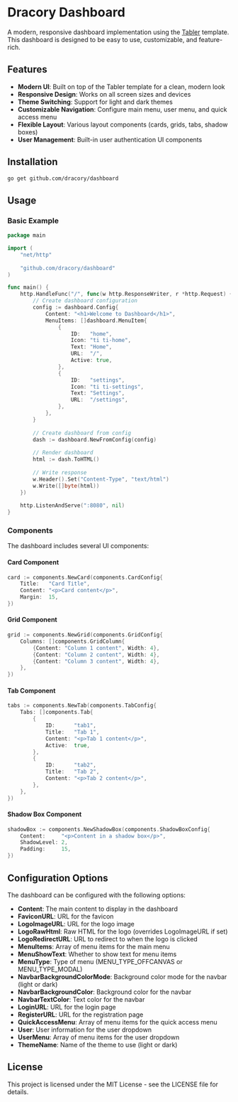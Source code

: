 # Dracory Dashboard

A modern, responsive dashboard implementation using the [Tabler](https://github.com/tabler/tabler) template. This dashboard is designed to be easy to use, customizable, and feature-rich.

## Features

- **Modern UI**: Built on top of the Tabler template for a clean, modern look
- **Responsive Design**: Works on all screen sizes and devices
- **Theme Switching**: Support for light and dark themes
- **Customizable Navigation**: Configure main menu, user menu, and quick access menu
- **Flexible Layout**: Various layout components (cards, grids, tabs, shadow boxes)
- **User Management**: Built-in user authentication UI components

## Installation

```bash
go get github.com/dracory/dashboard
```

## Usage

### Basic Example

```go
package main

import (
    "net/http"
    
    "github.com/dracory/dashboard"
)

func main() {
    http.HandleFunc("/", func(w http.ResponseWriter, r *http.Request) {
        // Create dashboard configuration
        config := dashboard.Config{
            Content: "<h1>Welcome to Dashboard</h1>",
            MenuItems: []dashboard.MenuItem{
                {
                    ID:   "home",
                    Icon: "ti ti-home",
                    Text: "Home",
                    URL:  "/",
                    Active: true,
                },
                {
                    ID:   "settings",
                    Icon: "ti ti-settings",
                    Text: "Settings",
                    URL:  "/settings",
                },
            },
        }
        
        // Create dashboard from config
        dash := dashboard.NewFromConfig(config)
        
        // Render dashboard
        html := dash.ToHTML()
        
        // Write response
        w.Header().Set("Content-Type", "text/html")
        w.Write([]byte(html))
    })
    
    http.ListenAndServe(":8080", nil)
}
```

### Components

The dashboard includes several UI components:

#### Card Component

```go
card := components.NewCard(components.CardConfig{
    Title:   "Card Title",
    Content: "<p>Card content</p>",
    Margin:  15,
})
```

#### Grid Component

```go
grid := components.NewGrid(components.GridConfig{
    Columns: []components.GridColumn{
        {Content: "Column 1 content", Width: 4},
        {Content: "Column 2 content", Width: 4},
        {Content: "Column 3 content", Width: 4},
    },
})
```

#### Tab Component

```go
tabs := components.NewTab(components.TabConfig{
    Tabs: []components.Tab{
        {
            ID:      "tab1",
            Title:   "Tab 1",
            Content: "<p>Tab 1 content</p>",
            Active:  true,
        },
        {
            ID:      "tab2",
            Title:   "Tab 2",
            Content: "<p>Tab 2 content</p>",
        },
    },
})
```

#### Shadow Box Component

```go
shadowBox := components.NewShadowBox(components.ShadowBoxConfig{
    Content:     "<p>Content in a shadow box</p>",
    ShadowLevel: 2,
    Padding:     15,
})
```

## Configuration Options

The dashboard can be configured with the following options:

- **Content**: The main content to display in the dashboard
- **FaviconURL**: URL for the favicon
- **LogoImageURL**: URL for the logo image
- **LogoRawHtml**: Raw HTML for the logo (overrides LogoImageURL if set)
- **LogoRedirectURL**: URL to redirect to when the logo is clicked
- **MenuItems**: Array of menu items for the main menu
- **MenuShowText**: Whether to show text for menu items
- **MenuType**: Type of menu (MENU_TYPE_OFFCANVAS or MENU_TYPE_MODAL)
- **NavbarBackgroundColorMode**: Background color mode for the navbar (light or dark)
- **NavbarBackgroundColor**: Background color for the navbar
- **NavbarTextColor**: Text color for the navbar
- **LoginURL**: URL for the login page
- **RegisterURL**: URL for the registration page
- **QuickAccessMenu**: Array of menu items for the quick access menu
- **User**: User information for the user dropdown
- **UserMenu**: Array of menu items for the user dropdown
- **ThemeName**: Name of the theme to use (light or dark)

## License

This project is licensed under the MIT License - see the LICENSE file for details.
